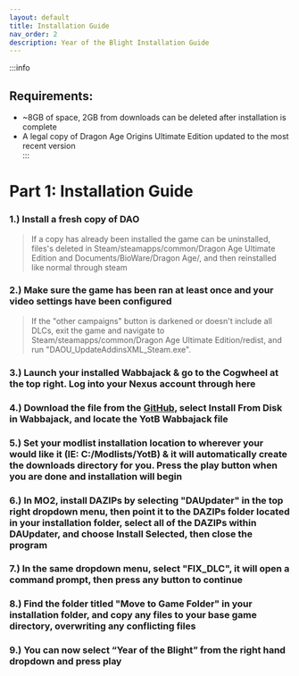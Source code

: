 ```yaml
---
layout: default
title: Installation Guide
nav_order: 2
description: Year of the Blight Installation Guide
---
```


:::info
## **Requirements:**
- ~8GB of space, 2GB from downloads can be deleted after installation is complete 
- A legal copy of Dragon Age Origins Ultimate Edition updated to the most recent version  
:::

# **Part 1: Installation Guide**

### 1.) Install a fresh copy of DAO

> If a copy has already been installed the game can be uninstalled, files's deleted in Steam/steamapps/common/Dragon Age Ultimate Edition and Documents/BioWare/Dragon Age/, and then reinstalled like normal through steam

### 2.) Make sure the game has been ran at least once and your video settings have been configured

> If the "other campaigns" button is darkened or doesn't include all DLCs, exit the game and navigate to Steam/steamapps/common/Dragon Age Ultimate Edition/redist, and run "DAOU_UpdateAddinsXML_Steam.exe".

### 3.) Launch your installed Wabbajack & go to the Cogwheel at the top right. Log into your Nexus account through here

### 4.) Download the file from the [GitHub](https://github.com/CamIce2002/YearoftheBlight), select Install From Disk in Wabbajack, and locate the YotB Wabbajack file

### 5.) Set your modlist installation location to wherever your would like it (IE: C:/Modlists/YotB) & it will automatically create the downloads directory for you. Press the play button when you are done and installation will begin

### 6.) In MO2, install DAZIPs by selecting "DAUpdater" in the top right dropdown menu, then point it to the DAZIPs folder located in your installation folder, select all of the DAZIPs within DAUpdater, and choose Install Selected, then close the program

### 7.) In the same dropdown menu, select "FIX_DLC", it will open a command prompt, then press any button to continue

### 8.) Find the folder titled "Move to Game Folder" in your installation folder, and copy any files to your base game directory, overwriting any conflicting files

### 9.) You can now select “Year of the Blight” from the right hand dropdown and press play  
